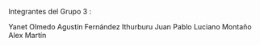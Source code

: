 
Integrantes del Grupo 3 :

Yanet Olmedo
Agustín Fernández
Ithurburu Juan Pablo
Luciano Montaño
Alex Martín